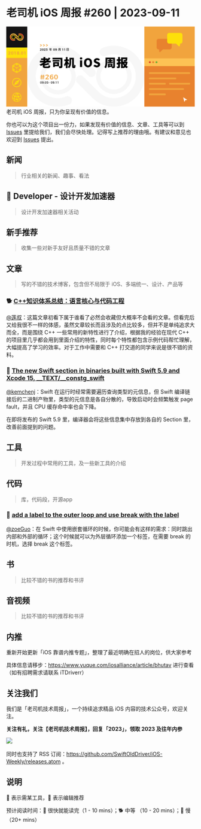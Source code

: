 # 老司机 iOS 周报 #260 | 2023-09-11

![ios-weekly](https://github.com/SwiftOldDriver/iOS-Weekly/blob/master/assets/weekly-header/260.png?raw=true)
老司机 iOS 周报，只为你呈现有价值的信息。

你也可以为这个项目出一份力，如果发现有价值的信息、文章、工具等可以到 [Issues](https://github.com/SwiftOldDriver/iOS-Weekly/issues) 里提给我们，我们会尽快处理。记得写上推荐的理由哦。有建议和意见也欢迎到 [Issues](https://github.com/SwiftOldDriver/iOS-Weekly/issues) 提出。

## 新闻

> 行业相关的新闻、趣事、看法

##  Developer - 设计开发加速器

> 设计开发加速器相关活动

## 新手推荐

> 收集一些对新手友好且质量不错的文章

## 文章

> 写的不错的技术博客，包含但不局限于 iOS、多端统一、设计、产品等

### 🐕 [C++知识体系总结：语言核心与代码工程](https://mp.weixin.qq.com/s/lQoH4UF36_zKrw-Jbp2ylw)
[@莲叔](https://github.com/aaaron7)：这篇文章初看下属于谁看了必然会收藏但大概率不会看的文章。但看完后又给我很不一样的体感，虽然文章较长而且涉及的点比较多，但并不是单纯追求大而全，而是围绕 C++ 一些常用的新特性进行了介绍，根据我的经验在现代 C++ 的项目里几乎都会用到里面介绍的特性，同时每个特性都包含示例代码帮忙理解，大幅提高了学习的效率。对于工作中需要和 C++ 打交道的同学来说是很不错的资料。

### 🐎 [The new Swift section in binaries built with Swift 5.9 and Xcode 15, __TEXT/__constg_swift](https://twitter.com/sond813/status/1699822345471541415)

[@kemchenj](https://kemchenj.github.io)：Swift 在运行时经常需要遍历查询类型的元信息，但 Swift 编译链接后的二进制产物里，类型的元信息是各自分散的，导致启动时会频繁触发 page fault，并且 CPU 缓存命中率也会下降。

在即将发布的 Swift 5.9 里，编译器会将这些信息集中存放到各自的 Section 里，改善前面提到的问题。

## 工具

> 开发过程中常用的工具，及一些新工具的介绍

## 代码

> 库，代码段，开源app

### 🐎 [add a label to the outer loop and use break with the label](https://twitter.com/lee_kah_seng/status/1696795033033208151?s=43&t=Oi5pq1Y0PftkjDmJadkvxQ)
[@zoeGuo](https://github.com/zoeGuo)：在 Swift 中使用嵌套循环的时候，你可能会有这样的需求：同时跳出内部和外部的循环；这个时候就可以为外层循环添加一个标签，在需要 break 的时机，选择 break 这个标签。

## 书

> 比较不错的书的推荐和书评

## 音视频

> 比较不错的书的推荐和书评

## 内推

重新开始更新「iOS 靠谱内推专题」，整理了最近明确在招人的岗位，供大家参考

具体信息请移步：https://www.yuque.com/iosalliance/article/bhutav 进行查看（如有招聘需求请联系 iTDriverr）

## 关注我们

我们是「老司机技术周报」，一个持续追求精品 iOS 内容的技术公众号，欢迎关注。

**关注有礼，关注【老司机技术周报】，回复「2023」，领取 2023 及往年内参**

![](https://github.com/SwiftOldDriver/iOS-Weekly/blob/master/assets/qrcode_for_wechat.jpg?raw=true)

同时也支持了 RSS 订阅：https://github.com/SwiftOldDriver/iOS-Weekly/releases.atom 。

## 说明

🚧 表示需某工具，🌟 表示编辑推荐

预计阅读时间：🐎 很快就能读完（1 - 10 mins）；🐕 中等 （10 - 20 mins）；🐢 慢（20+ mins）
